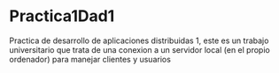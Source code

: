 # Practica1Dad1
Practica de desarrollo de aplicaciones distribuidas 1, este es un trabajo universitario que trata de una conexion a un servidor local (en el propio ordenador) para manejar clientes y usuarios
